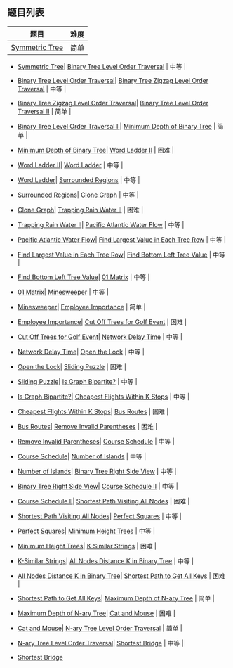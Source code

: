 ## 题目列表  
| 题目 | 难度 |  
|:---:|:---:|  
| [Symmetric Tree](symmetric-tree/question.md) | 简单 |   
  
 * [Symmetric Tree](/home/scy/PycharmProjects/leetcode_book/book/breadth-first-search/symmetric-tree/question.md)| [Binary Tree Level Order Traversal](binary-tree-level-order-traversal/question.md) | 中等 |   
  
 * [Binary Tree Level Order Traversal](/home/scy/PycharmProjects/leetcode_book/book/breadth-first-search/binary-tree-level-order-traversal/question.md)| [Binary Tree Zigzag Level Order Traversal](binary-tree-zigzag-level-order-traversal/question.md) | 中等 |   
  
 * [Binary Tree Zigzag Level Order Traversal](/home/scy/PycharmProjects/leetcode_book/book/breadth-first-search/binary-tree-zigzag-level-order-traversal/question.md)| [Binary Tree Level Order Traversal II](binary-tree-level-order-traversal-ii/question.md) | 简单 |   
  
 * [Binary Tree Level Order Traversal II](/home/scy/PycharmProjects/leetcode_book/book/breadth-first-search/binary-tree-level-order-traversal-ii/question.md)| [Minimum Depth of Binary Tree](minimum-depth-of-binary-tree/question.md) | 简单 |   
  
 * [Minimum Depth of Binary Tree](/home/scy/PycharmProjects/leetcode_book/book/breadth-first-search/minimum-depth-of-binary-tree/question.md)| [Word Ladder II](word-ladder-ii/question.md) | 困难 |   
  
 * [Word Ladder II](/home/scy/PycharmProjects/leetcode_book/book/breadth-first-search/word-ladder-ii/question.md)| [Word Ladder](word-ladder/question.md) | 中等 |   
  
 * [Word Ladder](/home/scy/PycharmProjects/leetcode_book/book/breadth-first-search/word-ladder/question.md)| [Surrounded Regions](surrounded-regions/question.md) | 中等 |   
  
 * [Surrounded Regions](/home/scy/PycharmProjects/leetcode_book/book/breadth-first-search/surrounded-regions/question.md)| [Clone Graph](clone-graph/question.md) | 中等 |   
  
 * [Clone Graph](/home/scy/PycharmProjects/leetcode_book/book/breadth-first-search/clone-graph/question.md)| [Trapping Rain Water II](trapping-rain-water-ii/question.md) | 困难 |   
  
 * [Trapping Rain Water II](/home/scy/PycharmProjects/leetcode_book/book/breadth-first-search/trapping-rain-water-ii/question.md)| [Pacific Atlantic Water Flow](pacific-atlantic-water-flow/question.md) | 中等 |   
  
 * [Pacific Atlantic Water Flow](/home/scy/PycharmProjects/leetcode_book/book/breadth-first-search/pacific-atlantic-water-flow/question.md)| [Find Largest Value in Each Tree Row](find-largest-value-in-each-tree-row/question.md) | 中等 |   
  
 * [Find Largest Value in Each Tree Row](/home/scy/PycharmProjects/leetcode_book/book/breadth-first-search/find-largest-value-in-each-tree-row/question.md)| [Find Bottom Left Tree Value](find-bottom-left-tree-value/question.md) | 中等 |   
  
 * [Find Bottom Left Tree Value](/home/scy/PycharmProjects/leetcode_book/book/breadth-first-search/find-bottom-left-tree-value/question.md)| [01 Matrix](01-matrix/question.md) | 中等 |   
  
 * [01 Matrix](/home/scy/PycharmProjects/leetcode_book/book/breadth-first-search/01-matrix/question.md)| [Minesweeper](minesweeper/question.md) | 中等 |   
  
 * [Minesweeper](/home/scy/PycharmProjects/leetcode_book/book/breadth-first-search/minesweeper/question.md)| [Employee Importance](employee-importance/question.md) | 简单 |   
  
 * [Employee Importance](/home/scy/PycharmProjects/leetcode_book/book/breadth-first-search/employee-importance/question.md)| [Cut Off Trees for Golf Event](cut-off-trees-for-golf-event/question.md) | 困难 |   
  
 * [Cut Off Trees for Golf Event](/home/scy/PycharmProjects/leetcode_book/book/breadth-first-search/cut-off-trees-for-golf-event/question.md)| [Network Delay Time](network-delay-time/question.md) | 中等 |   
  
 * [Network Delay Time](/home/scy/PycharmProjects/leetcode_book/book/breadth-first-search/network-delay-time/question.md)| [Open the Lock](open-the-lock/question.md) | 中等 |   
  
 * [Open the Lock](/home/scy/PycharmProjects/leetcode_book/book/breadth-first-search/open-the-lock/question.md)| [Sliding Puzzle](sliding-puzzle/question.md) | 困难 |   
  
 * [Sliding Puzzle](/home/scy/PycharmProjects/leetcode_book/book/breadth-first-search/sliding-puzzle/question.md)| [Is Graph Bipartite?](is-graph-bipartite/question.md) | 中等 |   
  
 * [Is Graph Bipartite?](/home/scy/PycharmProjects/leetcode_book/book/breadth-first-search/is-graph-bipartite/question.md)| [Cheapest Flights Within K Stops](cheapest-flights-within-k-stops/question.md) | 中等 |   
  
 * [Cheapest Flights Within K Stops](/home/scy/PycharmProjects/leetcode_book/book/breadth-first-search/cheapest-flights-within-k-stops/question.md)| [Bus Routes](bus-routes/question.md) | 困难 |   
  
 * [Bus Routes](/home/scy/PycharmProjects/leetcode_book/book/breadth-first-search/bus-routes/question.md)| [Remove Invalid Parentheses](remove-invalid-parentheses/question.md) | 困难 |   
  
 * [Remove Invalid Parentheses](/home/scy/PycharmProjects/leetcode_book/book/breadth-first-search/remove-invalid-parentheses/question.md)| [Course Schedule](course-schedule/question.md) | 中等 |   
  
 * [Course Schedule](/home/scy/PycharmProjects/leetcode_book/book/breadth-first-search/course-schedule/question.md)| [Number of Islands](number-of-islands/question.md) | 中等 |   
  
 * [Number of Islands](/home/scy/PycharmProjects/leetcode_book/book/breadth-first-search/number-of-islands/question.md)| [Binary Tree Right Side View](binary-tree-right-side-view/question.md) | 中等 |   
  
 * [Binary Tree Right Side View](/home/scy/PycharmProjects/leetcode_book/book/breadth-first-search/binary-tree-right-side-view/question.md)| [Course Schedule II](course-schedule-ii/question.md) | 中等 |   
  
 * [Course Schedule II](/home/scy/PycharmProjects/leetcode_book/book/breadth-first-search/course-schedule-ii/question.md)| [Shortest Path Visiting All Nodes](shortest-path-visiting-all-nodes/question.md) | 困难 |   
  
 * [Shortest Path Visiting All Nodes](/home/scy/PycharmProjects/leetcode_book/book/breadth-first-search/shortest-path-visiting-all-nodes/question.md)| [Perfect Squares](perfect-squares/question.md) | 中等 |   
  
 * [Perfect Squares](/home/scy/PycharmProjects/leetcode_book/book/breadth-first-search/perfect-squares/question.md)| [Minimum Height Trees](minimum-height-trees/question.md) | 中等 |   
  
 * [Minimum Height Trees](/home/scy/PycharmProjects/leetcode_book/book/breadth-first-search/minimum-height-trees/question.md)| [K-Similar Strings](k-similar-strings/question.md) | 困难 |   
  
 * [K-Similar Strings](/home/scy/PycharmProjects/leetcode_book/book/breadth-first-search/k-similar-strings/question.md)| [All Nodes Distance K in Binary Tree](all-nodes-distance-k-in-binary-tree/question.md) | 中等 |   
  
 * [All Nodes Distance K in Binary Tree](/home/scy/PycharmProjects/leetcode_book/book/breadth-first-search/all-nodes-distance-k-in-binary-tree/question.md)| [Shortest Path to Get All Keys](shortest-path-to-get-all-keys/question.md) | 困难 |   
  
 * [Shortest Path to Get All Keys](/home/scy/PycharmProjects/leetcode_book/book/breadth-first-search/shortest-path-to-get-all-keys/question.md)| [Maximum Depth of N-ary Tree](maximum-depth-of-n-ary-tree/question.md) | 简单 |   
  
 * [Maximum Depth of N-ary Tree](/home/scy/PycharmProjects/leetcode_book/book/breadth-first-search/maximum-depth-of-n-ary-tree/question.md)| [Cat and Mouse](cat-and-mouse/question.md) | 困难 |   
  
 * [Cat and Mouse](/home/scy/PycharmProjects/leetcode_book/book/breadth-first-search/cat-and-mouse/question.md)| [N-ary Tree Level Order Traversal](n-ary-tree-level-order-traversal/question.md) | 简单 |   
  
 * [N-ary Tree Level Order Traversal](/home/scy/PycharmProjects/leetcode_book/book/breadth-first-search/n-ary-tree-level-order-traversal/question.md)| [Shortest Bridge](shortest-bridge/question.md) | 中等 |   
  
 * [Shortest Bridge](/home/scy/PycharmProjects/leetcode_book/book/breadth-first-search/shortest-bridge/question.md)
